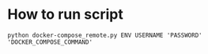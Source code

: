 # How to run script
```
python docker-compose_remote.py ENV USERNAME 'PASSWORD' 'DOCKER_COMPOSE_COMMAND'
```